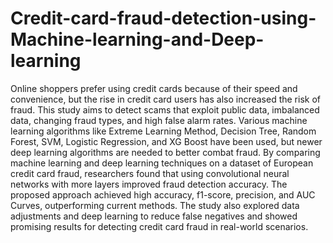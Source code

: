 # Credit-card-fraud-detection-using-Machine-learning-and-Deep-learning
Online shoppers prefer using credit cards because of their speed and convenience, but the rise in credit card users has also increased the risk of fraud. This study aims to detect scams that exploit public data, imbalanced data, changing fraud types, and high false alarm rates. Various machine learning algorithms like Extreme Learning Method, Decision Tree, Random Forest, SVM, Logistic Regression, and XG Boost have been used, but newer deep learning algorithms are needed to better combat fraud. By comparing machine learning and deep learning techniques on a dataset of European credit card fraud, researchers found that using convolutional neural networks with more layers improved fraud detection accuracy. The proposed approach achieved high accuracy, f1-score, precision, and AUC Curves, outperforming current methods. The study also explored data adjustments and deep learning to reduce false negatives and showed promising results for detecting credit card fraud in real-world scenarios.
